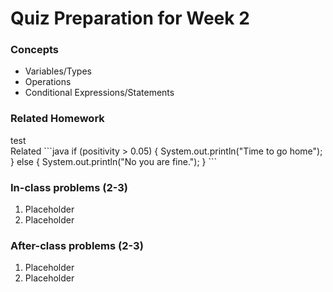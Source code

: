 # Quiz Preparation for Week 2

### Concepts
  * Variables/Types
  * Operations
  * Conditional Expressions/Statements

### Related Homework
<detail>
<summary>test</summary>
Related
```java
if (positivity > 0.05) {
  System.out.println("Time to go home");
} else {
  System.out.println("No you are fine.");
}
```
</detail>

### In-class problems (2-3)
  1. Placeholder
  2. Placeholder

### After-class problems (2-3)
  1. Placeholder
  2. Placeholder
